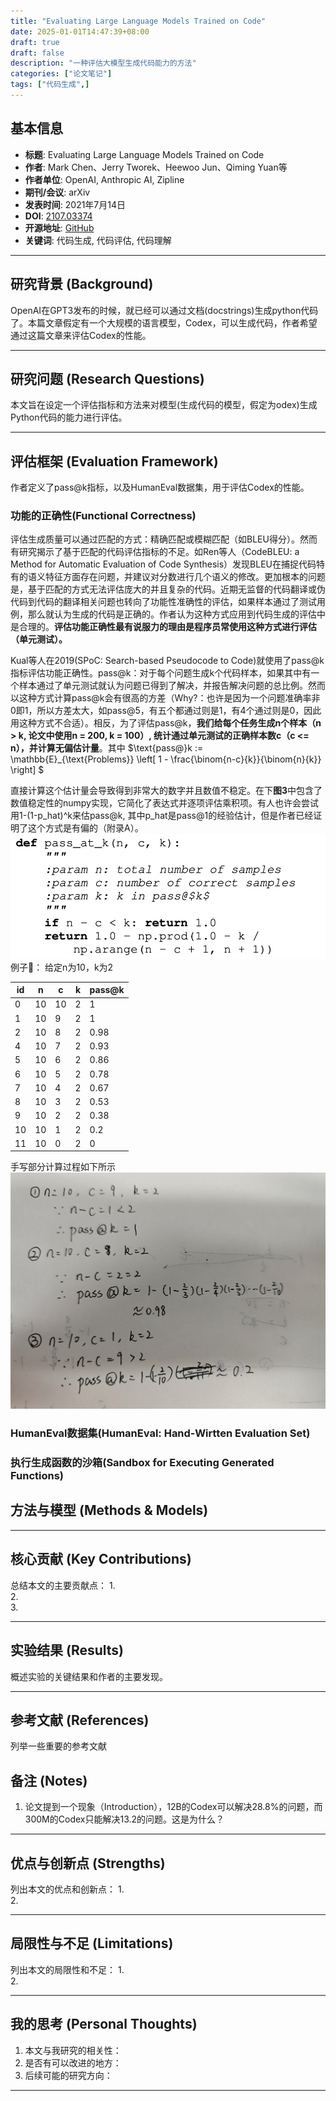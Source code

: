 ```yaml
---
title: "Evaluating Large Language Models Trained on Code"
date: 2025-01-01T14:47:39+08:00
draft: true
draft: false
description: "一种评估大模型生成代码能力的方法"
categories: ["论文笔记"]
tags: ["代码生成",]
---
```


## 基本信息

- **标题**: Evaluating Large Language Models Trained on Code
- **作者**: Mark Chen、Jerry Tworek、Heewoo Jun、Qiming Yuan等
- **作者单位**: OpenAI, Anthropic AI, Zipline
- **期刊/会议**: arXiv
- **发表时间**: 2021年7月14日
- **DOI**: [2107.03374](https://arxiv.org/abs/2107.03374)
- **开源地址**: [GitHub](https://www.github.com/openai/human-eval)
- **关键词**: 代码生成, 代码评估, 代码理解

---

## 研究背景 (Background)

OpenAI在GPT3发布的时候，就已经可以通过文档(docstrings)生成python代码了。本篇文章假定有一个大规模的语言模型，Codex，可以生成代码，作者希望通过这篇文章来评估Codex的性能。

---

## 研究问题 (Research Questions)

本文旨在设定一个评估指标和方法来对模型(生成代码的模型，假定为odex)生成Python代码的能力进行评估。

---

## 评估框架 (Evaluation Framework)

作者定义了pass@k指标，以及HumanEval数据集，用于评估Codex的性能。

### 功能的正确性(Functional Correctness)

评估生成质量可以通过匹配的方式：精确匹配或模糊匹配（如BLEU得分）。然而有研究揭示了基于匹配的代码评估指标的不足。如Ren等人（CodeBLEU: a Method for Automatic Evaluation of Code Synthesis）发现BLEU在捕捉代码特有的语义特征方面存在问题，并建议对分数进行几个语义的修改。更加根本的问题是，基于匹配的方式无法评估庞大的并且复杂的代码。近期无监督的代码翻译或伪代码到代码的翻译相关问题也转向了功能性准确性的评估，如果样本通过了测试用例，那么就认为生成的代码是正确的。作者认为这种方式应用到代码生成的评估中是合理的。**评估功能正确性最有说服力的理由是程序员常使用这种方式进行评估（单元测试）。**

Kual等人在2019(SPoC: Search-based Pseudocode to Code)就使用了pass@k指标评估功能正确性。pass@k：对于每个问题生成k个代码样本，如果其中有一个样本通过了单元测试就认为问题已得到了解决，并报告解决问题的总比例。然而以这种方式计算pass@k会有很高的方差（Why?：也许是因为一个问题准确率非0即1，所以方差太大，如pass@5，有五个都通过则是1，有4个通过则是0，因此用这种方式不合适）。相反，为了评估pass@k，**我们给每个任务生成n个样本（n > k, 论文中使用n = 200, k = 100）, 统计通过单元测试的正确样本数c（c <= n），并计算无偏估计量**。其中 $\text{pass@}k := \mathbb{E}_{\text{Problems}} \left[ 1 - \frac{\binom{n-c}{k}}{\binom{n}{k}} \right] $

直接计算这个估计量会导致得到非常大的数字并且数值不稳定。在下**图3**中包含了数值稳定性的numpy实现，它简化了表达式并逐项评估乘积项。有人也许会尝试用1-(1-p_hat)^k来估pass@k, 其中p_hat是pass@1的经验估计，但是作者已经证明了这个方式是有偏的（附录A）。
![Figure 3](/images/20250101201329.png)
例子🌰：
给定n为10，k为2

| id | n | c | k | pass@k |
|----|---|---|---|--------|
| 0  | 10 | 10 | 2 | 1 |
| 1  | 10 | 9 | 2 | 1 |
| 2  | 10 | 8 | 2 | 0.98 |
| 4  | 10 | 7 | 2 | 0.93 |
| 5  | 10 | 6 | 2 | 0.86 |
| 6  | 10 | 5 | 2 | 0.78 |
| 7  | 10 | 4 | 2 | 0.67 |
| 8  | 10 | 3 | 2 | 0.53 |
| 9  | 10 | 2 | 2 | 0.38 |
| 10  | 10 | 1 | 2 | 0.2 |
| 11 | 10 | 0 | 2 | 0 |

手写部分计算过程如下所示
![calc_pass@k_by_hand](/images/20250101213539.png)

### HumanEval数据集(HumanEval: Hand-Wirtten Evaluation Set)

### 执行生成函数的沙箱(Sandbox for Executing Generated Functions)

## 方法与模型 (Methods & Models)

---

## 核心贡献 (Key Contributions)

总结本文的主要贡献点：
1.  
2.  
3.  

---

## 实验结果 (Results)

概述实验的关键结果和作者的主要发现。

---

## 参考文献 (References)

列举一些重要的参考文献

## 备注 (Notes)

1. 论文提到一个现象（Introduction），12B的Codex可以解决28.8%的问题，而300M的Codex只能解决13.2的问题。这是为什么？

---

## 优点与创新点 (Strengths)

列出本文的优点和创新点：
1.  
2.  

---

## 局限性与不足 (Limitations)

列出本文的局限性和不足：
1.  
2.  

---

## 我的思考 (Personal Thoughts)

1. 本文与我研究的相关性：  
2. 是否有可以改进的地方：  
3. 后续可能的研究方向：  

---


